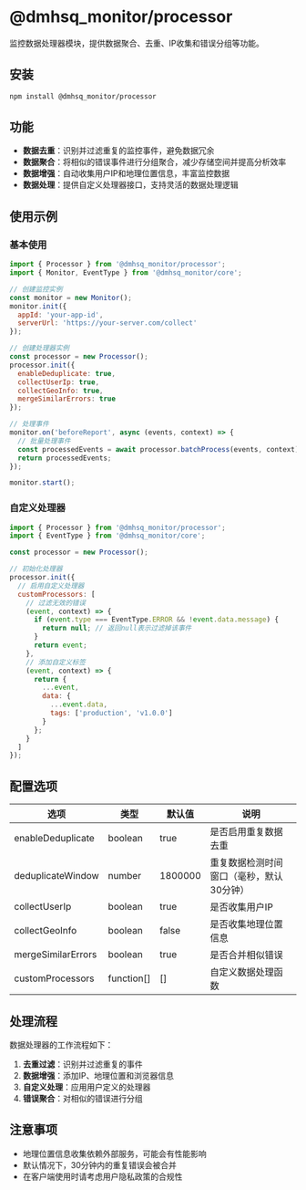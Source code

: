 # @dmhsq_monitor/processor

监控数据处理器模块，提供数据聚合、去重、IP收集和错误分组等功能。

## 安装

```bash
npm install @dmhsq_monitor/processor
```

## 功能

- **数据去重**：识别并过滤重复的监控事件，避免数据冗余
- **数据聚合**：将相似的错误事件进行分组聚合，减少存储空间并提高分析效率
- **数据增强**：自动收集用户IP和地理位置信息，丰富监控数据
- **数据处理**：提供自定义处理器接口，支持灵活的数据处理逻辑

## 使用示例

### 基本使用

```javascript
import { Processor } from '@dmhsq_monitor/processor';
import { Monitor, EventType } from '@dmhsq_monitor/core';

// 创建监控实例
const monitor = new Monitor();
monitor.init({
  appId: 'your-app-id',
  serverUrl: 'https://your-server.com/collect'
});

// 创建处理器实例
const processor = new Processor();
processor.init({
  enableDeduplicate: true,
  collectUserIp: true,
  collectGeoInfo: true,
  mergeSimilarErrors: true
});

// 处理事件
monitor.on('beforeReport', async (events, context) => {
  // 批量处理事件
  const processedEvents = await processor.batchProcess(events, context);
  return processedEvents;
});

monitor.start();
```

### 自定义处理器

```javascript
import { Processor } from '@dmhsq_monitor/processor';
import { EventType } from '@dmhsq_monitor/core';

const processor = new Processor();

// 初始化处理器
processor.init({
  // 启用自定义处理器
  customProcessors: [
    // 过滤无效的错误
    (event, context) => {
      if (event.type === EventType.ERROR && !event.data.message) {
        return null; // 返回null表示过滤掉该事件
      }
      return event;
    },
    // 添加自定义标签
    (event, context) => {
      return {
        ...event,
        data: {
          ...event.data,
          tags: ['production', 'v1.0.0']
        }
      };
    }
  ]
});
```

## 配置选项

| 选项 | 类型 | 默认值 | 说明 |
|------|------|--------|------|
| enableDeduplicate | boolean | true | 是否启用重复数据去重 |
| deduplicateWindow | number | 1800000 | 重复数据检测时间窗口（毫秒，默认30分钟） |
| collectUserIp | boolean | true | 是否收集用户IP |
| collectGeoInfo | boolean | false | 是否收集地理位置信息 |
| mergeSimilarErrors | boolean | true | 是否合并相似错误 |
| customProcessors | function[] | [] | 自定义数据处理函数 |

## 处理流程

数据处理器的工作流程如下：

1. **去重过滤**：识别并过滤重复的事件
2. **数据增强**：添加IP、地理位置和浏览器信息
3. **自定义处理**：应用用户定义的处理器
4. **错误聚合**：对相似的错误进行分组

## 注意事项

- 地理位置信息收集依赖外部服务，可能会有性能影响
- 默认情况下，30分钟内的重复错误会被合并
- 在客户端使用时请考虑用户隐私政策的合规性 